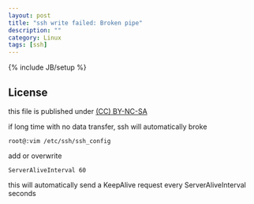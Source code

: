```yaml
---
layout: post
title: "ssh write failed: Broken pipe"
description: ""
category: Linux
tags: [ssh]
---
```

{% include JB/setup %}
## License
this file is published under [(CC) BY-NC-SA](http://creativecommons.org/licenses/by-nc-sa/3.0/)

if long time with no data transfer, ssh will automatically broke

    root@:vim /etc/ssh/ssh_config

add or overwrite

    ServerAliveInterval 60

this will automatically send a KeepAlive request every ServerAliveInterval seconds
